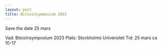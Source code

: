 ```yaml
---
layout: post
title: Bitcoinsymposium 2023
---
```


Save the date 25 mars

Vad: Bitcoinsymposium 2023
Plats: Stockholms Universitet
Tid: 25 mars ca 10-17
